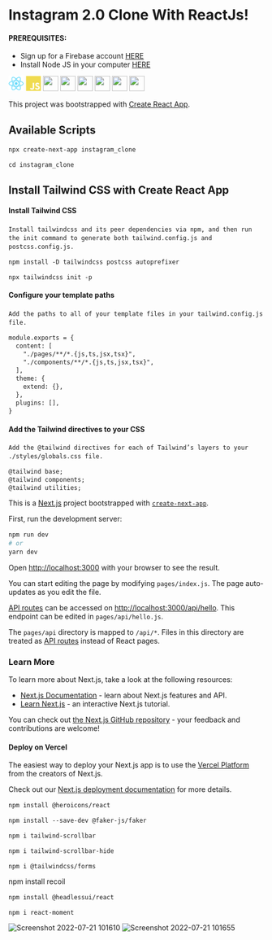 # Instagram 2.0 Clone With ReactJs!

#### PREREQUISITES:
- Sign up for a Firebase account <a href='https://firebase.google.com'>HERE</a>
- Install Node JS in your computer <a href='https://nodejs.org/en/'>HERE</a>

<a href="#"><img src="https://raw.githubusercontent.com/devicons/devicon/master/icons/react/react-original.svg" alt="" width="30" height="30" /></a>
<a href="#"><img src="https://raw.githubusercontent.com/devicons/devicon/master/icons/javascript/javascript-plain.svg" alt="Google" width="30" height="30" /></a>
<a href="#"><img src="https://user-images.githubusercontent.com/99184393/177784219-cab3eb2f-bc21-4c09-ab9e-dd7272605ca5.png" alt="" width="30" height="30" /></a>
<a href="#"><img src="https://user-images.githubusercontent.com/99184393/177784603-d69e9d02-721a-4bce-b9b3-949165d2edeb.png" alt="" width="30" height="30" /></a>
<a href="#"><img src="https://raw.githubusercontent.com/atulmy/oauth/master/web/public/images/social/instagram.svg" alt="" width="30" height="30" /></a>
<a href="#"><img src="https://raw.githubusercontent.com/atulmy/oauth/master/web/public/images/social/google.svg" alt="" width="30" height="30" /></a>
<a href="#"><img src="https://raw.githubusercontent.com/atulmy/oauth/master/web/public/images/tech/github.svg" alt="" width="30" height="30" /></a>
<a href="#"><img src="https://user-images.githubusercontent.com/99184393/179383376-874f547c-4e6f-4826-850e-706b009e7e2b.png" alt="" width="30" height="30" /></a>
<br>


This project was bootstrapped with [Create React App](https://github.com/facebook/create-react-app).

## Available Scripts

```
npx create-next-app instagram_clone
```
```
cd instagram_clone
```
## Install Tailwind CSS with Create React App
#### Install Tailwind CSS
`Install tailwindcss and its peer dependencies via npm, and then run the init command to generate both tailwind.config.js and postcss.config.js.`
```
npm install -D tailwindcss postcss autoprefixer
```
```
npx tailwindcss init -p
```
#### Configure your template paths
`Add the paths to all of your template files in your tailwind.config.js file.`
<br>
```
module.exports = {
  content: [
    "./pages/**/*.{js,ts,jsx,tsx}",
    "./components/**/*.{js,ts,jsx,tsx}",
  ],
  theme: {
    extend: {},
  },
  plugins: [],
}
```
#### Add the Tailwind directives to your CSS
`Add the @tailwind directives for each of Tailwind’s layers to your ./styles/globals.css file.`
```
@tailwind base;
@tailwind components;
@tailwind utilities;
```
This is a [Next.js](https://nextjs.org/) project bootstrapped with [`create-next-app`](https://github.com/vercel/next.js/tree/canary/packages/create-next-app).

First, run the development server:

```bash
npm run dev
# or
yarn dev
```

Open [http://localhost:3000](http://localhost:3000) with your browser to see the result.

You can start editing the page by modifying `pages/index.js`. The page auto-updates as you edit the file.

[API routes](https://nextjs.org/docs/api-routes/introduction) can be accessed on [http://localhost:3000/api/hello](http://localhost:3000/api/hello). This endpoint can be edited in `pages/api/hello.js`.

The `pages/api` directory is mapped to `/api/*`. Files in this directory are treated as [API routes](https://nextjs.org/docs/api-routes/introduction) instead of React pages.

### Learn More

To learn more about Next.js, take a look at the following resources:

- [Next.js Documentation](https://nextjs.org/docs) - learn about Next.js features and API.
- [Learn Next.js](https://nextjs.org/learn) - an interactive Next.js tutorial.

You can check out [the Next.js GitHub repository](https://github.com/vercel/next.js/) - your feedback and contributions are welcome!

#### Deploy on Vercel

The easiest way to deploy your Next.js app is to use the [Vercel Platform](https://vercel.com/new?utm_medium=default-template&filter=next.js&utm_source=create-next-app&utm_campaign=create-next-app-readme) from the creators of Next.js.

Check out our [Next.js deployment documentation](https://nextjs.org/docs/deployment) for more details.


```
npm install @heroicons/react
```
```
npm install --save-dev @faker-js/faker
```
```
npm i tailwind-scrollbar
```
```
npm i tailwind-scrollbar-hide
```
```
npm i @tailwindcss/forms
```
 npm install recoil
```
npm install @headlessui/react
```
```
npm i react-moment
```
![Screenshot 2022-07-21 101610](https://user-images.githubusercontent.com/99184393/180132540-0c76b549-9316-4258-95c1-c1218d908e99.png)
![Screenshot 2022-07-21 101655](https://user-images.githubusercontent.com/99184393/180132557-b7a13f45-91d2-41b5-aa08-53d3384bcbf2.png)
